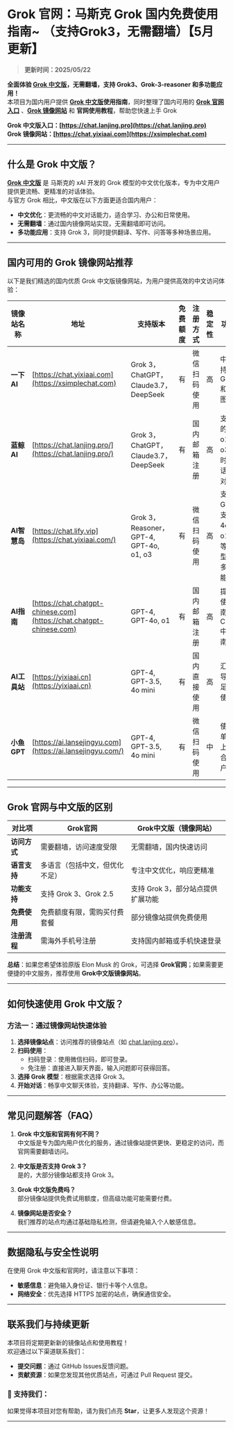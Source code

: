 # Grok 官网：马斯克 Grok 国内免费使用指南~ （支持Grok3，无需翻墙）【5月更新】

> **更新时间：2025/05/22**                 

**全面体验 [Grok 中文版](https://chat.lanjing.pro/)，无需翻墙，支持 Grok3、Grok-3-reasoner 和多功能应用！**   
本项目为国内用户提供 **[Grok 中文版](https://chat.lanjing.pro/)使用指南**，同时整理了国内可用的 **[Grok 官网入口](https://xsimplechat.com/)** 、**[Grok 镜像网站](https://chat.lanjing.pro/)** 和 **官网使用教程**，帮助您快速上手 Grok

**Grok 中文版入口：[https://chat.lanjing.pro](https://chat.lanjing.pro)**   
**Grok 镜像网站：[https://chat.yixiaai.com](https://xsimplechat.com)**

---

## 什么是 Grok 中文版？

**[Grok 中文版](https://chat.lanjing.pro/)** 是 马斯克的 xAI 开发的 Grok 模型的中文优化版本，专为中文用户提供更流畅、更精准的对话体验。  
与官方 Grok 相比，中文版在以下方面更适合国内用户：

- **中文优化**：更流畅的中文对话能力，适合学习、办公和日常使用。
- **无需翻墙**：通过国内镜像网站实现，无需翻墙即可访问。
- **多功能应用**：支持 Grok 3，同时提供翻译、写作、问答等多种场景应用。

---

## 国内可用的 Grok 镜像网站推荐

以下是我们精选的国内优质 Grok 中文版镜像网站，为用户提供高效的中文访问体验：

| **镜像站名称**       | **地址**                                             | **支持版本**                                      | **免费额度** | **注册方式**         | **稳定性** | **功能亮点**                                     |
|----------------------|----------------------------------------------------|-------------------------------------------------|-------------|---------------------|-----------|----------------------------------------------|
| **一下 AI**          | [https://chat.yixiaai.com](https://xsimplechat.com) | Grok 3，ChatGPT，Claude3.7，DeepSeek             | 有          | 微信扫码使用         | 高         | 中文支持、支持 Grok 3 和 MJ 绘图                 |
| **蓝鲸 AI**          | [https://chat.lanjing.pro/](https://chat.lanjing.pro/) | Grok 3，ChatGPT，Claude3.7，DeepSeek             | 有          | 国内邮箱注册         | 高         | 支持最新的 GPT-o1、o3，实时语音对话，视频对话       |
| **AI智慧岛**         | [https://chat.lify.vip](https://chat.yixiaai.com/)    | Grok 3，Reasoner，GPT-4, GPT-4o, o1, o3          | 有          | 微信扫码使用         | 高         | 支持 Grok3，支持 4o、o1、o3 等全模型，兼具多行业功能  |
| **AI指南**           | [https://chat.chatgpt-chinese.com](https://chat.chatgpt-chinese.com) | GPT-4, GPT-4o, o1                              | 有          | 国内邮箱注册         | 高         | 提供 AI 使用指南，含 ChatGPT 中文版指南          |
| **AI工具站**         | [https://yixiaai.cn](https://yixiaai.cn)            | GPT-4, GPT-3.5, 4o mini                         | 有          | 国内直接使用         | 高         | 汇聚工具导航，满足各类 AI 使用需求                 |
| **小鱼GPT**          | [https://ai.lansejingyu.com](https://ai.lansejingyu.com/) | GPT-4, GPT-3.5, 4o mini                         | 有          | 微信扫码使用         | 中         | 使用简单，易于上手，适合新手用户                  |

---

## Grok 官网与中文版的区别

| **对比项**       | **Grok官网**              | **Grok中文版（镜像网站）**  |
|------------------|--------------------------|--------------------------------|
| **访问方式**     | 需要翻墙，访问速度受限         | 无需翻墙，国内快速访问          |
| **语言支持**     | 多语言（包括中文，但优化不足） | 专注中文优化，响应更精准        |
| **功能支持**     | 支持 Grok 3、Grok 2.5        | 支持 Grok 3，部分站点提供扩展功能 |
| **免费使用**     | 免费额度有限，需购买付费套餐   | 部分镜像站提供免费使用          |
| **注册流程**     | 需海外手机号注册              | 支持国内邮箱或手机快速登录              |

**总结**：如果您希望体验原版 Elon Musk 的 Grok，可选择 **Grok官网**；如果需要更便捷的中文服务，推荐使用 **Grok中文版镜像网站**。

---

## 如何快速使用 Grok 中文版？

### **方法一：通过镜像网站快速体验**
1. **选择镜像站点**：访问推荐的镜像站点（如 [chat.lanjing.pro](https://chat.lanjing.pro)）。
2. **扫码使用**：
   - 扫码登录：使用微信扫码，即可登录。
   - 免注册：直接进入聊天界面，输入问题即可获得回答。
3. **选择 Grok 模型**：根据需求选择 Grok 3。
4. **开始对话**：畅享中文聊天体验，支持翻译、写作、办公等功能。

---

## 常见问题解答（FAQ）

1. **Grok 中文版和官网有何不同？**  
   中文版是专为国内用户优化的服务，通过镜像站提供更快、更稳定的访问，而官网需要翻墙访问。

2. **中文版是否支持 Grok 3？**  
   是的，大部分镜像站都支持 Grok 3。

3. **Grok 中文版免费吗？**  
   部分镜像站提供免费试用额度，但高级功能可能需要付费。

4. **镜像网站是否安全？**  
   我们推荐的站点均通过基础隐私检测，但请避免输入个人敏感信息。

---

## 数据隐私与安全性说明

在使用 Grok 中文版和官网时，请注意以下事项：
- **敏感信息**：避免输入身份证、银行卡等个人信息。
- **网络安全**：优先选择 HTTPS 加密的站点，确保通信安全。

---

## 联系我们与持续更新

本项目将定期更新新的镜像站点和使用教程！  
欢迎通过以下渠道联系我们：
- **提交问题**：通过 GitHub Issues反馈问题。
- **贡献资源**：如果您发现其他优质站点，可通过 Pull Request 提交。

### 🌟 支持我们：
如果觉得本项目对您有帮助，请为我们点亮 **Star**，让更多人发现这个资源！

---

